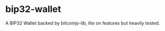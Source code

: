 bip32-wallet
============

A BIP32 Wallet backed by bitcoinjs-lib, lite on features but heavily tested.
